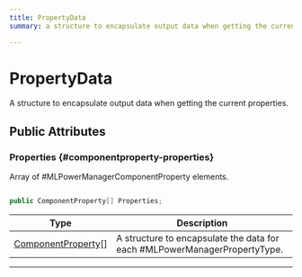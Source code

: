 ```yaml
---
title: PropertyData
summary: a structure to encapsulate output data when getting the current properties. 

---
```


# PropertyData




A structure to encapsulate output data when getting the current properties.   





## Public Attributes

### Properties {#componentproperty-properties}

Array of #MLPowerManagerComponentProperty elements. 

```csharp

public ComponentProperty[] Properties;

```

| Type | Description  | 
|--|--|
| [ComponentProperty](/versioned_docs/version-02-Aug-2023/unity-api/api/UnityEngine.XR.MagicLeap/MLPowerManager/UnityEngine.XR.MagicLeap.MLPowerManager.ComponentProperty.md)[] | A structure to encapsulate the data for each #MLPowerManagerPropertyType.  |





-----------



